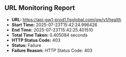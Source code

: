 ## URL Monitoring Report

- **URL:** https://api-gw1-prod1.fisglobal.com/gw/v1/health
- **Start Time:** 2025-07-23T15:42:24.996426
- **End Time:** 2025-07-23T15:42:25.401510
- **Total Time Taken:** 0.405084 seconds
- **HTTP Status Code:** 403
- **Status:** Failure
- **Failure Reason:** HTTP Status Code: 403
